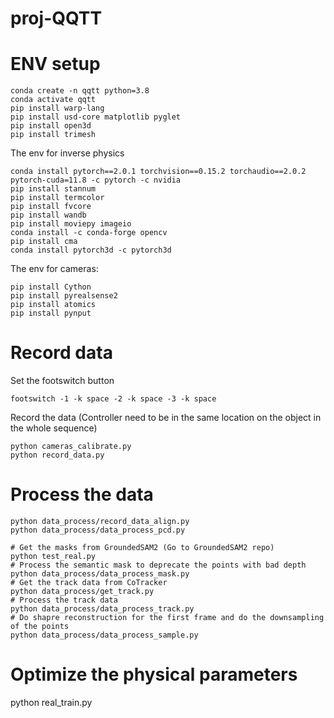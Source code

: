 # proj-QQTT

# ENV setup
```
conda create -n qqtt python=3.8
conda activate qqtt
pip install warp-lang
pip install usd-core matplotlib pyglet
pip install open3d
pip install trimesh
```

The env for inverse physics
```
conda install pytorch==2.0.1 torchvision==0.15.2 torchaudio==2.0.2 pytorch-cuda=11.8 -c pytorch -c nvidia
pip install stannum
pip install termcolor
pip install fvcore
pip install wandb
pip install moviepy imageio
conda install -c conda-forge opencv 
pip install cma
conda install pytorch3d -c pytorch3d
```

The env for cameras:
```
pip install Cython
pip install pyrealsense2
pip install atomics
pip install pynput
```

# Record data
Set the footswitch button
```
footswitch -1 -k space -2 -k space -3 -k space
```

Record the data (Controller need to be in the same location on the object in the whole sequence)
```
python cameras_calibrate.py
python record_data.py
```

# Process the data
```
python data_process/record_data_align.py
python data_process/data_process_pcd.py

# Get the masks from GroundedSAM2 (Go to GroundedSAM2 repo)
python test_real.py 
# Process the semantic mask to deprecate the points with bad depth
python data_process/data_process_mask.py
# Get the track data from CoTracker
python data_process/get_track.py
# Process the track data
python data_process/data_process_track.py
# Do shapre reconstruction for the first frame and do the downsampling of the points
python data_process/data_process_sample.py
```

# Optimize the physical parameters
python real_train.py